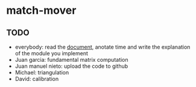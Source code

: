 match-mover
===========

TODO
-----------
   * everybody: read the [document], anotate time and write the explanation of the module you implement
   * Juan garcia: fundamental matrix computation
   * Juan manuel nieto: upload the code to github
   * Michael: triangulation
   * David: calibration


  [document]: https://docs.google.com/document/d/11E5xY7vjIhC2XFWx7S2SpGbN0cjbM8oEEwyhlMgtO3E/edit
